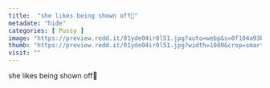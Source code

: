 ```yaml
---
title:  "she likes being shown off🥰"
metadate: "hide"
categories: [ Pussy ]
image: "https://preview.redd.it/01yde04ir0l51.jpg?auto=webp&s=0f104a93b4d6cb4888f87e8aaa60d585befb1778"
thumb: "https://preview.redd.it/01yde04ir0l51.jpg?width=1080&crop=smart&auto=webp&s=bbe1ab5ef2bbed37415b51a3e8d27c7d76e8d49e"
visit: ""
---
```

she likes being shown off🥰
